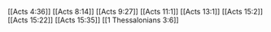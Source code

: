[[Acts 4:36]]
[[Acts 8:14]]
[[Acts 9:27]]
[[Acts 11:1]]
[[Acts 13:1]]
[[Acts 15:2]]
[[Acts 15:22]]
[[Acts 15:35]]
[[1 Thessalonians 3:6]]
